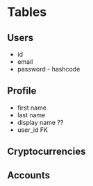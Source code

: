 # Tables

## Users
- id
- email
- password - hashcode

## Profile
- first name
- last name
- display name ??
- user_id FK

## Cryptocurrencies
## Accounts
